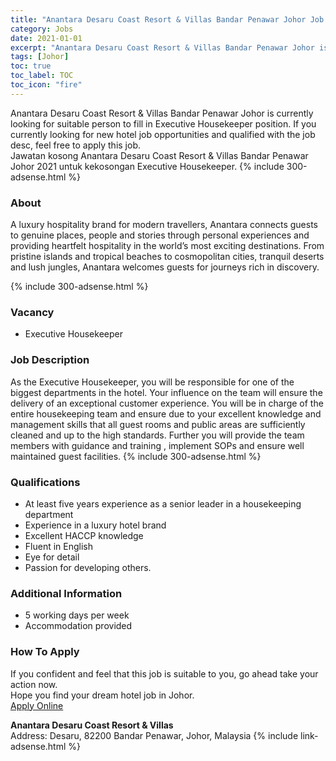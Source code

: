 ```yaml
---
title: "Anantara Desaru Coast Resort & Villas Bandar Penawar Johor Job as Executive Housekeeper" 
category: Jobs 
date: 2021-01-01
excerpt: "Anantara Desaru Coast Resort & Villas Bandar Penawar Johor is currently looking for suitable person to fill in Executive Housekeeper position" 
tags: [Johor] 
toc: true 
toc_label: TOC 
toc_icon: "fire" 
--- 
```


Anantara Desaru Coast Resort & Villas Bandar Penawar Johor is currently looking for suitable person to fill in Executive Housekeeper position. If you currently looking for new hotel job opportunities and qualified with the job desc, feel free to apply this job.
<br/>
Jawatan kosong Anantara Desaru Coast Resort & Villas Bandar Penawar Johor 2021 untuk kekosongan Executive Housekeeper.
{% include 300-adsense.html %} 

### About
A luxury hospitality brand for modern travellers, Anantara connects guests to genuine places, people and stories through personal experiences and providing heartfelt hospitality in the world’s most exciting destinations. From pristine islands and tropical beaches to cosmopolitan cities, tranquil deserts and lush jungles, Anantara welcomes guests for journeys rich in discovery.

{% include 300-adsense.html %} 
### Vacancy
- Executive Housekeeper

### Job Description
As the Executive Housekeeper, you will be responsible for one of the biggest departments in the hotel. Your influence on the team will ensure the delivery of an exceptional customer experience. You will be in charge of the entire housekeeping team and ensure due to your excellent knowledge and management skills that all guest rooms and public areas are sufficiently cleaned and up to the high standards. Further you will provide the team members with guidance and training , implement SOPs and ensure well maintained guest facilities.
{% include 300-adsense.html %} 

### Qualifications
- At least five years experience as a senior leader in a housekeeping department
- Experience in a luxury hotel brand
- Excellent HACCP knowledge
- Fluent in English
- Eye for detail
- Passion for developing others.

### Additional Information
- 5 working days per week
- Accommodation provided

### How To Apply 
If you confident and feel that this job is suitable to you, go ahead take your action now. <br/> 
Hope you find your dream hotel job in Johor. <br/> 
<a href="https://jobs.smartrecruiters.com/MinorInternational/743999729676123-executive-housekeeper?trid=162ef3c2-cdcc-47a9-8327-c69d95269302" target="_blank" rel="nofollow noopenner">Apply Online</a> 
<br/>

**Anantara Desaru Coast Resort & Villas**<br/>
Address: Desaru, 82200 Bandar Penawar, Johor, Malaysia
{% include link-adsense.html %} 